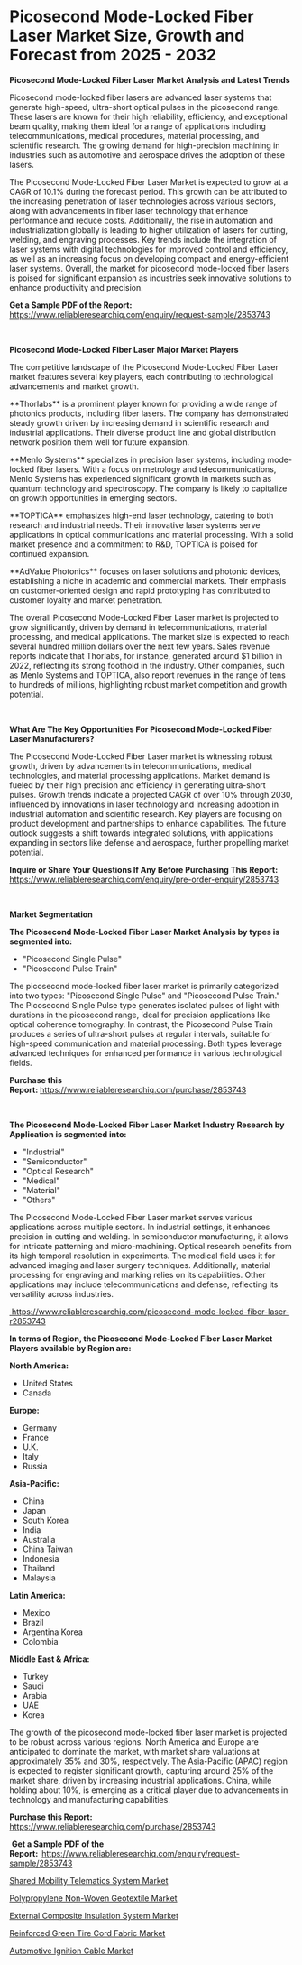 <p><h1>Picosecond Mode-Locked Fiber Laser Market Size, Growth and Forecast from 2025 - 2032</h1></p><p><strong>Picosecond Mode-Locked Fiber Laser Market Analysis and Latest Trends</strong></p>
<p><p>Picosecond mode-locked fiber lasers are advanced laser systems that generate high-speed, ultra-short optical pulses in the picosecond range. These lasers are known for their high reliability, efficiency, and exceptional beam quality, making them ideal for a range of applications including telecommunications, medical procedures, material processing, and scientific research. The growing demand for high-precision machining in industries such as automotive and aerospace drives the adoption of these lasers.</p><p>The Picosecond Mode-Locked Fiber Laser Market is expected to grow at a CAGR of 10.1% during the forecast period. This growth can be attributed to the increasing penetration of laser technologies across various sectors, along with advancements in fiber laser technology that enhance performance and reduce costs. Additionally, the rise in automation and industrialization globally is leading to higher utilization of lasers for cutting, welding, and engraving processes. Key trends include the integration of laser systems with digital technologies for improved control and efficiency, as well as an increasing focus on developing compact and energy-efficient laser systems. Overall, the market for picosecond mode-locked fiber lasers is poised for significant expansion as industries seek innovative solutions to enhance productivity and precision.</p></p>
<p><strong>Get a Sample PDF of the Report:&nbsp;</strong> <a href="https://www.reliableresearchiq.com/enquiry/request-sample/2853743?utm_campaign=120&utm_medium=2&utm_source=Github&utm_content=ia&utm_term=12032025&utm_id=picosecond-mode-locked-fiber-laser">https://www.reliableresearchiq.com/enquiry/request-sample/2853743</a></p>
<p>&nbsp;</p>
<p><strong>Picosecond Mode-Locked Fiber Laser Major Market Players</strong></p>
<p><p>The competitive landscape of the Picosecond Mode-Locked Fiber Laser market features several key players, each contributing to technological advancements and market growth.</p><p>**Thorlabs** is a prominent player known for providing a wide range of photonics products, including fiber lasers. The company has demonstrated steady growth driven by increasing demand in scientific research and industrial applications. Their diverse product line and global distribution network position them well for future expansion.</p><p>**Menlo Systems** specializes in precision laser systems, including mode-locked fiber lasers. With a focus on metrology and telecommunications, Menlo Systems has experienced significant growth in markets such as quantum technology and spectroscopy. The company is likely to capitalize on growth opportunities in emerging sectors.</p><p>**TOPTICA** emphasizes high-end laser technology, catering to both research and industrial needs. Their innovative laser systems serve applications in optical communications and material processing. With a solid market presence and a commitment to R&D, TOPTICA is poised for continued expansion.</p><p>**AdValue Photonics** focuses on laser solutions and photonic devices, establishing a niche in academic and commercial markets. Their emphasis on customer-oriented design and rapid prototyping has contributed to customer loyalty and market penetration.</p><p>The overall Picosecond Mode-Locked Fiber Laser market is projected to grow significantly, driven by demand in telecommunications, material processing, and medical applications. The market size is expected to reach several hundred million dollars over the next few years. Sales revenue reports indicate that Thorlabs, for instance, generated around $1 billion in 2022, reflecting its strong foothold in the industry. Other companies, such as Menlo Systems and TOPTICA, also report revenues in the range of tens to hundreds of millions, highlighting robust market competition and growth potential.</p></p>
<p>&nbsp;</p>
<p><strong>What Are The Key Opportunities For Picosecond Mode-Locked Fiber Laser Manufacturers?</strong></p>
<p><p>The Picosecond Mode-Locked Fiber Laser market is witnessing robust growth, driven by advancements in telecommunications, medical technologies, and material processing applications.  Market demand is fueled by their high precision and efficiency in generating ultra-short pulses. Growth trends indicate a projected CAGR of over 10% through 2030, influenced by innovations in laser technology and increasing adoption in industrial automation and scientific research. Key players are focusing on product development and partnerships to enhance capabilities. The future outlook suggests a shift towards integrated solutions, with applications expanding in sectors like defense and aerospace, further propelling market potential.</p></p>
<p><strong>Inquire or Share Your Questions If Any Before Purchasing This Report:</strong> <a href="https://www.reliableresearchiq.com/enquiry/pre-order-enquiry/2853743?utm_campaign=120&utm_medium=2&utm_source=Github&utm_content=ia&utm_term=12032025&utm_id=picosecond-mode-locked-fiber-laser">https://www.reliableresearchiq.com/enquiry/pre-order-enquiry/2853743</a></p>
<p>&nbsp;</p>
<p><strong>Market Segmentation</strong></p>
<p><strong>The Picosecond Mode-Locked Fiber Laser Market Analysis by types is segmented into:</strong></p>
<p><ul><li>"Picosecond Single Pulse"</li><li>"Picosecond Pulse Train"</li></ul></p>
<p><p>The picosecond mode-locked fiber laser market is primarily categorized into two types: "Picosecond Single Pulse" and "Picosecond Pulse Train." The Picosecond Single Pulse type generates isolated pulses of light with durations in the picosecond range, ideal for precision applications like optical coherence tomography. In contrast, the Picosecond Pulse Train produces a series of ultra-short pulses at regular intervals, suitable for high-speed communication and material processing. Both types leverage advanced techniques for enhanced performance in various technological fields.</p></p>
<p><strong>Purchase this Report:&nbsp;</strong><a href="https://www.reliableresearchiq.com/purchase/2853743?utm_campaign=120&utm_medium=2&utm_source=Github&utm_content=ia&utm_term=12032025&utm_id=picosecond-mode-locked-fiber-laser">https://www.reliableresearchiq.com/purchase/2853743</a></p>
<p>&nbsp;</p>
<p><strong>The Picosecond Mode-Locked Fiber Laser Market Industry Research by Application is segmented into:</strong></p>
<p><ul><li>"Industrial"</li><li>"Semiconductor"</li><li>"Optical Research"</li><li>"Medical"</li><li>"Material"</li><li>"Others"</li></ul></p>
<p><p>The Picosecond Mode-Locked Fiber Laser market serves various applications across multiple sectors. In industrial settings, it enhances precision in cutting and welding. In semiconductor manufacturing, it allows for intricate patterning and micro-machining. Optical research benefits from its high temporal resolution in experiments. The medical field uses it for advanced imaging and laser surgery techniques. Additionally, material processing for engraving and marking relies on its capabilities. Other applications may include telecommunications and defense, reflecting its versatility across industries.</p></p>
<p><a href="https://www.reliableresearchiq.com/picosecond-mode-locked-fiber-laser-r2853743?utm_campaign=120&utm_medium=2&utm_source=Github&utm_content=ia&utm_term=12032025&utm_id=picosecond-mode-locked-fiber-laser">&nbsp;https://www.reliableresearchiq.com/picosecond-mode-locked-fiber-laser-r2853743</a></p>
<p><strong>In terms of Region, the Picosecond Mode-Locked Fiber Laser Market Players available by Region are:</strong></p>
<p>
    <p> <strong> North America: </strong>
        <ul>
            <li>United States</li>
            <li>Canada</li>
        </ul>
        </p> 
    <p> <strong> Europe: </strong>
        <ul>
            <li>Germany</li>
            <li>France</li>
            <li>U.K.</li>
            <li>Italy</li>
            <li>Russia</li>
        </ul>
        </p> 
    <p> <strong> Asia-Pacific: </strong>
        <ul>
            <li>China</li>
            <li>Japan</li>
            <li>South Korea</li>
            <li>India</li>
            <li>Australia</li>
            <li>China Taiwan</li>
            <li>Indonesia</li>
            <li>Thailand</li>
            <li>Malaysia</li>
        </ul>
        </p> 
    <p> <strong> Latin America: </strong>
        <ul>
            <li>Mexico</li>
            <li>Brazil</li>
            <li>Argentina Korea</li>
            <li>Colombia</li>
        </ul>
        </p> 
    <p> <strong> Middle East & Africa: </strong>
        <ul>
            <li>Turkey</li>
            <li>Saudi</li>
            <li>Arabia</li>
            <li>UAE</li>
            <li>Korea</li>
        </ul>
    </p>
    </p>
<p><p>The growth of the picosecond mode-locked fiber laser market is projected to be robust across various regions. North America and Europe are anticipated to dominate the market, with market share valuations at approximately 35% and 30%, respectively. The Asia-Pacific (APAC) region is expected to register significant growth, capturing around 25% of the market share, driven by increasing industrial applications. China, while holding about 10%, is emerging as a critical player due to advancements in technology and manufacturing capabilities.</p></p>
<p><strong>Purchase this Report: </strong><a href="https://www.reliableresearchiq.com/purchase/2853743?utm_campaign=120&utm_medium=2&utm_source=Github&utm_content=ia&utm_term=12032025&utm_id=picosecond-mode-locked-fiber-laser">https://www.reliableresearchiq.com/purchase/2853743</a></p>
<p>&nbsp;<strong>Get a Sample PDF of the Report:&nbsp;&nbsp;</strong><a href="https://www.reliableresearchiq.com/enquiry/request-sample/2853743?utm_campaign=120&utm_medium=2&utm_source=Github&utm_content=ia&utm_term=12032025&utm_id=picosecond-mode-locked-fiber-laser">https://www.reliableresearchiq.com/enquiry/request-sample/2853743</a></p>
<p><strong></strong></p>
<p><p><a href="https://github.com/signallaikun/Market-Research-Report-List-1/blob/main/shared-mobility-telematics-system-market.md?utm_campaign=120&utm_medium=2&utm_source=Github&utm_content=ia&utm_term=12032025&utm_id=picosecond-mode-locked-fiber-laser">Shared Mobility Telematics System Market</a></p><p><a href="https://github.com/gunbybeahmg1/Market-Research-Report-List-1/blob/main/polypropylene-non-woven-geotextile-market.md?utm_campaign=120&utm_medium=2&utm_source=Github&utm_content=ia&utm_term=12032025&utm_id=picosecond-mode-locked-fiber-laser">Polypropylene Non-Woven Geotextile Market</a></p><p><a href="https://github.com/mateyappiazo/Market-Research-Report-List-1/blob/main/external-composite-insulation-system-market.md?utm_campaign=120&utm_medium=2&utm_source=Github&utm_content=ia&utm_term=12032025&utm_id=picosecond-mode-locked-fiber-laser">External Composite Insulation System Market</a></p><p><a href="https://github.com/celpabembes/Market-Research-Report-List-1/blob/main/reinforced-green-tire-cord-fabric-market.md?utm_campaign=120&utm_medium=2&utm_source=Github&utm_content=ia&utm_term=12032025&utm_id=picosecond-mode-locked-fiber-laser">Reinforced Green Tire Cord Fabric Market</a></p><p><a href="https://github.com/shefikagbons/Market-Research-Report-List-1/blob/main/automotive-ignition-cable-market.md?utm_campaign=120&utm_medium=2&utm_source=Github&utm_content=ia&utm_term=12032025&utm_id=picosecond-mode-locked-fiber-laser">Automotive Ignition Cable Market</a></p></p>